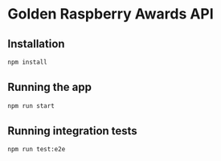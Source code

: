 # Golden Raspberry Awards API

## Installation

```bash
npm install
```

## Running the app

```bash
npm run start
```

## Running integration tests

```bash
npm run test:e2e
```